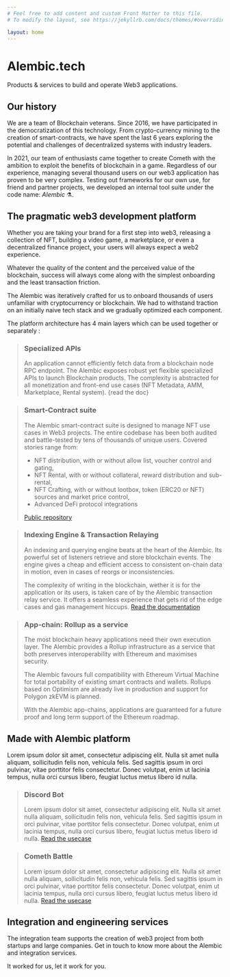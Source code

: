 ```yaml
---
# Feel free to add content and custom Front Matter to this file.
# To modify the layout, see https://jekyllrb.com/docs/themes/#overriding-theme-defaults

layout: home
---
```


# Alembic.tech

Products & services to build and operate Web3 applications.

## Our history

We are a team of Blockchain veterans.
Since 2016, we have participated in the democratization of this technology.  From crypto-currency mining to the creation of smart-contracts, we have spent the last 6 years exploring the potential and challenges of decentralized systems with industry leaders.

In 2021, our team of enthusiasts came together to create Cometh with the ambition to exploit the benefits of blockchain in a game.  Regardless of our experience, managing several thousand users on our web3 application has proven to be very complex. Testing out frameworks for our own use, for friend and partner projects, we developed an internal tool suite under the code name: *Alembic* ⚗️.

## The pragmatic web3 development platform

Whether you are taking your brand for a first step into web3, releasing a collection of NFT, building a video game, a marketplace, or even a decentralized finance project, your users will always expect a web2 experience.

Whatever the quality of the content and the perceived value of the blockchain, success will always come along with the simplest onboarding and the least transaction friction. 

The Alembic was iteratively crafted for us to onboard thousands of users unfamiliar with cryptocurrency or blockchain.  We had to withstand traction on an initially naive tech stack and we gradually optimized each component.  

The platform architecture has 4 main layers which can be used together or separately :

>### Specialized APIs
>
>An application cannot efficiently fetch data from a blockchain node RPC endpoint.  The Alembic exposes robust yet flexible specialized APIs to launch Blockchain products.  The complexity is abstracted for all monetization and front-end use cases (NFT Metadata, AMM, Marketplace, Rental system). {read the doc}

>### Smart-Contract suite
>
>The Alembic smart-contract suite is designed to manage NFT use cases in Web3 projects.  The entire codebase has been both audited and battle-tested by tens of thousands of unique users.  Covered stories range from:
>
>- NFT distribution, with or without allow list, voucher control and gating,
>- NFT Rental, with or without collateral, reward distribution and sub-rental,
>- NFT Crafting, with or without lootbox, token (ERC20 or NFT) sources and market price control,
>- Advanced DeFi protocol integrations
>
>[Public repository](/usecases/discord)

>### Indexing Engine & Transaction Relaying
>
>An indexing and querying engine beats at the heart of the Alembic. Its powerful set of listeners retrieve and store blockchain events. The engine gives a cheap and efficient access to consistent on-chain data in motion, even in cases of reorgs or inconsistencies.
>
>The complexity of writing in the blockchain, wether it is for the application or its users, is taken care of by the Alembic transaction relay service.  It offers a seamless experience that gets rid of the edge cases and gas management hiccups. [Read the documentation](/usecases/discord)

>### App-chain: Rollup as a service
>
>The most blockchain heavy applications need their own execution layer.  The Alembic provides a Rollup infrastructure as a service that both preserves interoperability with Ethereum and maximises security. 
>
>The Alembic favours full compatibility with Ethereum Virtual Machine for total portability of existing smart contracts and wallets. Rollups based on Optimism are already live in production and support for Polygon zkEVM is planned.
>
>With the Alembic app-chains, applications are guaranteed for a future proof and long term support of the Ethereum roadmap.


## Made with Alembic platform

Lorem ipsum dolor sit amet, consectetur adipiscing elit. Nulla sit amet nulla aliquam, sollicitudin felis non, vehicula felis. Sed sagittis ipsum in orci pulvinar, vitae porttitor felis consectetur. Donec volutpat, enim ut lacinia tempus, nulla orci cursus libero, feugiat luctus metus libero id nulla.

>### Discord Bot
>Lorem ipsum dolor sit amet, consectetur adipiscing elit. Nulla sit amet nulla aliquam, sollicitudin felis non, vehicula felis. Sed sagittis ipsum in orci pulvinar, vitae porttitor felis consectetur. Donec volutpat, enim ut lacinia tempus, nulla orci cursus libero, feugiat luctus metus libero id nulla. [Read the usecase](/usecases/discord)

>### Cometh Battle
>Lorem ipsum dolor sit amet, consectetur adipiscing elit. Nulla sit amet nulla aliquam, sollicitudin felis non, vehicula felis. Sed sagittis ipsum in orci pulvinar, vitae porttitor felis consectetur. Donec volutpat, enim ut lacinia tempus, nulla orci cursus libero, feugiat luctus metus libero id nulla. [Read the usecase](/usecases/discord)

## Integration and engineering services

The integration team supports the creation of web3 project from both startups and large companies. Get in touch to know more about the Alembic and integration services.

It worked for us, let it work for you.
